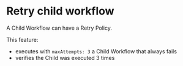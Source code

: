 # Retry child workflow

A Child Workflow can have a Retry Policy.

This feature:

- executes with `maxAttempts: 3` a Child Workflow that always fails
- verifies the Child was executed 3 times